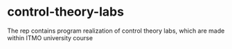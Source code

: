 # control-theory-labs
The rep contains program realization of control theory labs, which are made within ITMO university course
